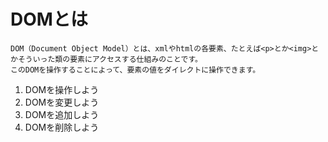 # DOMとは

```
DOM（Document Object Model）とは、xmlやhtmlの各要素、たとえば<p>とか<img>とかそういった類の要素にアクセスする仕組みのことです。
このDOMを操作することによって、要素の値をダイレクトに操作できます。
```

1. DOMを操作しよう
2. DOMを変更しよう
3. DOMを追加しよう
4. DOMを削除しよう
